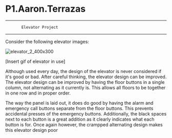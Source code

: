 # P1.Aaron.Terrazas
-------------------------------------
           Elevator Project
-------------------------------------      

Consider the following elevator images:

![elevator_2_400x300](https://user-images.githubusercontent.com/61167114/192897092-5f12c0b8-4cc5-4c60-93e0-fc93d593bb25.jpg)


[Insert gif of elevator in use]


Although used every day, the design of the elevator is never considered if it's good or bad. After careful thinking, the elevator design can be improved. 
The elevator design can be improved by having the floor buttons in a single column, not alternating as it currently is. This allows all floors to be together in one row and in proper order. 

The way the panel is laid out, it does do good by having the alarm and emergency call buttons separate from the floor buttons. This prevents accidental presses of the emergency buttons. Additionally, the black spaces next to each button is a great addition as it clearly indicates what each button is for. Once again however, the crampped alternating design makes this elevator design poor

